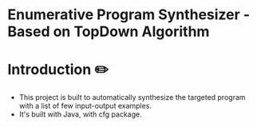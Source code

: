 # Enumerative Program Synthesizer - Based on TopDown Algorithm

# Introduction ✏️
* This project is built to automatically synthesize the targeted program with a list of few input-output examples.
* It's built with Java, with cfg package.
